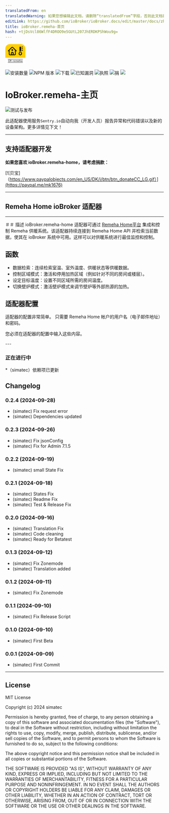 ```yaml
---
translatedFrom: en
translatedWarning: 如果您想编辑此文档，请删除“translatedFrom”字段，否则此文档将再次自动翻译
editLink: https://github.com/ioBroker/ioBroker.docs/edit/master/docs/zh-cn/adapterref/iobroker.remeha-home/README.md
title: ioBroker.remeha-首页
hash: +tjDsVcl86WlfF4DROO9e5GUtL207JhERDKPShWou9g=
---
```

![标识](../../../en/adapterref/iobroker.remeha-home/admin/remeha-home.png)

![安装数量](http://iobroker.live/badges/remeha-home-stable.svg)
![NPM 版本](http://img.shields.io/npm/v/iobroker.remeha-home.svg)
![下载](https://img.shields.io/npm/dm/iobroker.remeha-home.svg)
![已知漏洞](https://snyk.io/test/github/simatec/ioBroker.remeha-home/badge.svg)
![执照](https://img.shields.io/github/license/simatec/ioBroker.remeha-home?style=flat)
![捐](https://img.shields.io/badge/paypal-donate%20|%20spenden-blue.svg)
![](https://img.shields.io/static/v1?label=Sponsor&message=%E2%9D%A4&logo=GitHub&color=%23fe8e86)

# IoBroker.remeha-主页
![测试与发布](https://github.com/simatec/ioBroker.remeha-home/workflows/Test%20and%20Release/badge.svg)

此适配器使用服务`Sentry.io`自动向我（开发人员）报告异常和代码错误以及新的设备架构。更多详情见下文！

---

## 支持适配器开发
**如果您喜欢 ioBroker.remeha-home，请考虑捐款：**

[![贝宝]（https://www.paypalobjects.com/en_US/DK/i/btn/btn_donateCC_LG.gif）](https://paypal.me/mk1676)

---

## Remeha Home ioBroker 适配器
---

＃＃ 描述
ioBroker.remeha-home 适配器可通过 [Remeha Home平台](https://www.remeha.de/produkte/speicher-und-zubehoer/regelungen/home-app) 集成和控制 Remeha 供暖系统。该适配器持续连接到 Remeha Home API 并检索当前数据，使其在 ioBroker 系统中可用。这样可以对供暖系统进行最佳监控和控制。

## 函数
* 数据检索：连续检索室温、室外温度、供暖状态等供暖数据。
* 控制区域模式：激活和停用加热区域（例如针对不同的房间或楼层）。
* 设定目标温度：设置不同区域所需的房间温度。
* 切换壁炉模式：激活壁炉模式来调节壁炉等外部热源的加热。

## 适配器配置
适配器的配置非常简单。
只需要 Remeha Home 帐户的用户名（电子邮件地址）和密码。

您必须在适配器的配置中输入这些内容。

--- <!-- ### **正在进行中** -->

### **正在进行中**
*（simatec）依赖项已更新

## Changelog
### 0.2.4 (2024-09-28)
* (simatec) Fix request error
* (simatec) Dependencies updated

### 0.2.3 (2024-09-26)
* (simatec) Fix jsonConfig
* (simatec) Fix for Admin 7.1.5

### 0.2.2 (2024-09-19)
* (simatec) small State Fix

### 0.2.1 (2024-09-18)
* (simatec) States Fix
* (simatec) Readme Fix
* (simatec) Test & Release Fix

### 0.2.0 (2024-09-16)
* (simatec) Translation Fix
* (simatec) Code cleaning
* (simatec) Ready for Betatest

### 0.1.3 (2024-09-12)
* (simatec) Fix Zonemode
* (simatec) Translation added

### 0.1.2 (2024-09-11)
* (simatec) Fix Zonemode

### 0.1.1 (2024-09-10)
* (simatec) Fix Release Script

### 0.1.0 (2024-09-10)
* (simatec) First Beta

### 0.0.1 (2024-09-09)
* (simatec) First Commit
---

## License

MIT License

Copyright (c) 2024 simatec

Permission is hereby granted, free of charge, to any person obtaining a copy
of this software and associated documentation files (the "Software"), to deal
in the Software without restriction, including without limitation the rights
to use, copy, modify, merge, publish, distribute, sublicense, and/or sell
copies of the Software, and to permit persons to whom the Software is
furnished to do so, subject to the following conditions:

The above copyright notice and this permission notice shall be included in all
copies or substantial portions of the Software.

THE SOFTWARE IS PROVIDED "AS IS", WITHOUT WARRANTY OF ANY KIND, EXPRESS OR
IMPLIED, INCLUDING BUT NOT LIMITED TO THE WARRANTIES OF MERCHANTABILITY,
FITNESS FOR A PARTICULAR PURPOSE AND NONINFRINGEMENT. IN NO EVENT SHALL THE
AUTHORS OR COPYRIGHT HOLDERS BE LIABLE FOR ANY CLAIM, DAMAGES OR OTHER
LIABILITY, WHETHER IN AN ACTION OF CONTRACT, TORT OR OTHERWISE, ARISING FROM,
OUT OF OR IN CONNECTION WITH THE SOFTWARE OR THE USE OR OTHER DEALINGS IN THE
SOFTWARE.